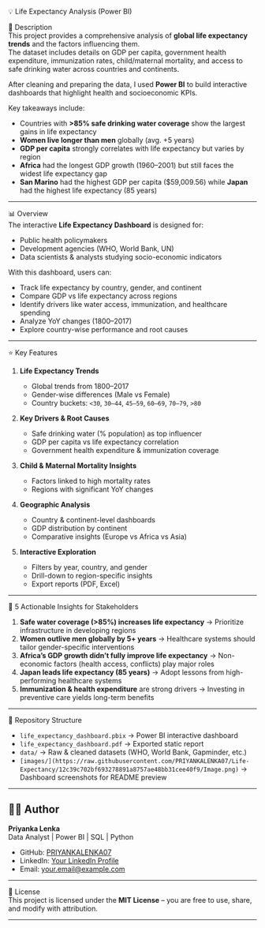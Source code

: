 💡 Life Expectancy Analysis (Power BI)

📌 Description  
This project provides a comprehensive analysis of **global life expectancy trends** and the factors influencing them.  
The dataset includes details on GDP per capita, government health expenditure, immunization rates, child/maternal mortality, and access to safe drinking water across countries and continents.

After cleaning and preparing the data, I used **Power BI** to build interactive dashboards that highlight health and socioeconomic KPIs.  

Key takeaways include:  
- Countries with **>85% safe drinking water coverage** show the largest gains in life expectancy  
- **Women live longer than men** globally (avg. +5 years)  
- **GDP per capita** strongly correlates with life expectancy but varies by region  
- **Africa** had the longest GDP growth (1960–2001) but still faces the widest life expectancy gap  
- **San Marino** had the highest GDP per capita ($59,009.56) while **Japan** had the highest life expectancy (85 years)  

---

📊 Overview  
The interactive **Life Expectancy Dashboard** is designed for:  
- Public health policymakers  
- Development agencies (WHO, World Bank, UN)  
- Data scientists & analysts studying socio-economic indicators  

With this dashboard, users can:  
- Track life expectancy by country, gender, and continent  
- Compare GDP vs life expectancy across regions  
- Identify drivers like water access, immunization, and healthcare spending  
- Analyze YoY changes (1800–2017)  
- Explore country-wise performance and root causes  

---

⭐ Key Features  

1. **Life Expectancy Trends**  
   - Global trends from 1800–2017  
   - Gender-wise differences (Male vs Female)  
   - Country buckets: `<30`, `30–44`, `45–59`, `60–69`, `70–79`, `>80`  

2. **Key Drivers & Root Causes**  
   - Safe drinking water (% population) as top influencer  
   - GDP per capita vs life expectancy correlation  
   - Government health expenditure & immunization coverage  

3. **Child & Maternal Mortality Insights**  
   - Factors linked to high mortality rates  
   - Regions with significant YoY changes  

4. **Geographic Analysis**  
   - Country & continent-level dashboards  
   - GDP distribution by continent  
   - Comparative insights (Europe vs Africa vs Asia)  

5. **Interactive Exploration**  
   - Filters by year, country, and gender  
   - Drill-down to region-specific insights  
   - Export reports (PDF, Excel)  

---

📌 5 Actionable Insights for Stakeholders  

1. **Safe water coverage (>85%) increases life expectancy** → Prioritize infrastructure in developing regions  
2. **Women outlive men globally by 5+ years** → Healthcare systems should tailor gender-specific interventions  
3. **Africa’s GDP growth didn’t fully improve life expectancy** → Non-economic factors (health access, conflicts) play major roles  
4. **Japan leads life expectancy (85 years)** → Adopt lessons from high-performing healthcare systems  
5. **Immunization & health expenditure** are strong drivers → Investing in preventive care yields long-term benefits  

---

📂 Repository Structure  

- `life_expectancy_dashboard.pbix` → Power BI interactive dashboard  
- `life_expectancy_dashboard.pdf` → Exported static report  
- `data/` → Raw & cleaned datasets (WHO, World Bank, Gapminder, etc.)  
- `[images/](https://raw.githubusercontent.com/PRIYANKALENKA07/Life-Expectancy/12c39c702bf693278891a8757ae48bb31cee40f9/Image.png)` → Dashboard screenshots for README preview  

---

## 👩‍💻 Author  

**Priyanka Lenka**  
Data Analyst | Power BI | SQL | Python  

- GitHub: [PRIYANKALENKA07](https://github.com/PRIYANKALENKA07)  
- LinkedIn: [Your LinkedIn Profile](https://linkedin.com/in/yourprofile)  
- Email: your.email@example.com  

---

📜 License  
This project is licensed under the **MIT License** – you are free to use, share, and modify with attribution.  

---
